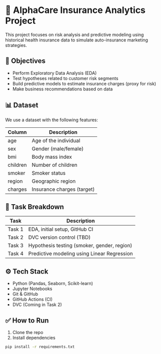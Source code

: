 # 🚗 AlphaCare Insurance Analytics Project

This project focuses on risk analysis and predictive modeling using historical health insurance data to simulate auto-insurance marketing strategies.

## 📌 Objectives

- Perform Exploratory Data Analysis (EDA)
- Test hypotheses related to customer risk segments
- Build predictive models to estimate insurance charges (proxy for risk)
- Make business recommendations based on data

## 📊 Dataset

We use a dataset with the following features:

| Column     | Description                |
|------------|----------------------------|
| age        | Age of the individual      |
| sex        | Gender (male/female)       |
| bmi        | Body mass index            |
| children   | Number of children         |
| smoker     | Smoker status              |
| region     | Geographic region          |
| charges    | Insurance charges (target) |

## 🧪 Task Breakdown

| Task | Description |
|------|-------------|
| Task 1 | EDA, initial setup, GitHub CI |
| Task 2 | DVC version control (TBD) |
| Task 3 | Hypothesis testing (smoker, gender, region) |
| Task 4 | Predictive modeling using Linear Regression |

## ⚙️ Tech Stack

- Python (Pandas, Seaborn, Scikit-learn)
- Jupyter Notebooks
- Git & GitHub
- GitHub Actions (CI)
- DVC (Coming in Task 2)

## ✅ How to Run

1. Clone the repo  
2. Install dependencies  
```bash
pip install -r requirements.txt
